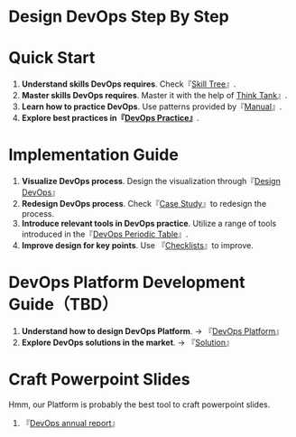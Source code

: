 # Design DevOps Step By Step

# Quick Start

1.  **Understand skills DevOps requires**. Check『[Skill Tree](/skilltree)』.
2.  **Master skills DevOps requires**. Master it with the help of [Think Tank](/think-tank)』.
3.  **Learn how to practice DevOps**. Use patterns provided by『[Manual](/manual)』.
4.  **Explore best practices in『[DevOps Practice](/practise/devops-practise)』**.

# Implementation Guide

1.  **Visualize DevOps process**. Design the visualization through『[Design DevOps](/design)』
2.  **Redesign DevOps process**. Check『[Case Study](/case-study)』to redesign the process.
3.  **Introduce relevant tools in DevOps practice**. Utilize a range of tools introduced in the『[DevOps Periodic Table](/)』.
4.  **Improve design for key points**. Use 『[Checklists](/checklists)』to improve.

# DevOps Platform Development Guide（TBD）

1.  **Understand how to design DevOps Platform**. -> 『[DevOps Platform](/practise/devops-platform)』
2.  **Explore DevOps solutions in the market**. -> 『[Solution](/solution)』

# Craft Powerpoint Slides

Hmm, our Platform is probably the best tool to craft powerpoint slides.

1.  『[DevOps annual report](/report)』
